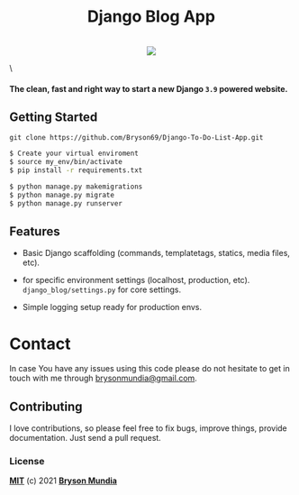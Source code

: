 <h1 align="center">Django Blog App</h1>
<p align="center">
    <br>
     <img src="https://forthebadge.com/images/badges/made-with-python.svg" >
    <br>
</p>
\
<br>

#### The clean, fast and right way to start a new Django `3.9` powered website.

## Getting Started

```
git clone https://github.com/Bryson69/Django-To-Do-List-App.git
```

```bash
$ Create your virtual enviroment
$ source my_env/bin/activate
$ pip install -r requirements.txt

$ python manage.py makemigrations
$ python manage.py migrate
$ python manage.py runserver
```

## Features

* Basic Django scaffolding (commands, templatetags, statics, media files, etc).

* for specific environment settings (localhost, production, etc). `django_blog/settings.py` for core settings.

* Simple logging setup ready for production envs.


# Contact
In case You have any issues using this code please do not hesitate to get in touch with me through brysonmundia@gmail.com.


## Contributing

I love contributions, so please feel free to fix bugs, improve things, provide documentation. Just send a pull request.

### License
**[MIT](./LICENSE)** (c) 2021 **[Bryson Mundia]()**
